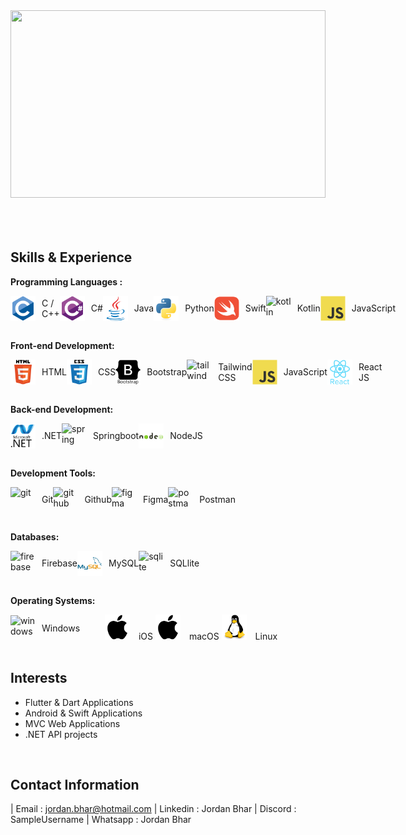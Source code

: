
<img src="https://github.com/JordanBhar/JordanBhar/assets/48815489/5d8c1d7d-b415-4349-b1c9-cfdc4eb2baa5" width="100%" height="300px">

</br>
</br>
</br>
</br>

## Skills & Experience

**Programming Languages :**
<div style="display: flex; flex-direction: row; align-items: center;">
  <img src="https://raw.githubusercontent.com/devicons/devicon/master/icons/c/c-original.svg" alt="c" width="40" height="40" style="margin-right: 10px;"/> C / C++
  <img src="https://raw.githubusercontent.com/devicons/devicon/master/icons/csharp/csharp-original.svg" alt="csharp" width="40" height="40" style="margin-right: 10px;"/> C#
  <img src="https://raw.githubusercontent.com/devicons/devicon/master/icons/java/java-original.svg" alt="java" width="40" height="40" style="margin-right: 10px;"/> Java
  <img src="https://raw.githubusercontent.com/devicons/devicon/master/icons/python/python-original.svg" alt="python" width="40" height="40" style="margin-right: 10px;"/> Python
  <img src="https://raw.githubusercontent.com/devicons/devicon/master/icons/swift/swift-original.svg" alt="swift" width="40" height="40" style="margin-right: 10px;"/> Swift
  <img src="https://www.vectorlogo.zone/logos/kotlinlang/kotlinlang-icon.svg" alt="kotlin" width="40" height="40" style="margin-right: 10px;"/> Kotlin
  <img src="https://raw.githubusercontent.com/devicons/devicon/master/icons/javascript/javascript-original.svg" alt="javascript" width="40" height="40" style="margin-right: 10px;"/> JavaScript
</div>

</br>

**Front-end Development:**
<div style="display: flex; flex-direction: row; align-items: center;">
  <img src="https://raw.githubusercontent.com/devicons/devicon/master/icons/html5/html5-original-wordmark.svg" alt="html5" width="40" height="40" style="margin-right: 10px;"/> HTML
  <img src="https://raw.githubusercontent.com/devicons/devicon/master/icons/css3/css3-original-wordmark.svg" alt="css3" width="40" height="40" style="margin-right: 10px;"/> CSS
  <img src="https://raw.githubusercontent.com/devicons/devicon/master/icons/bootstrap/bootstrap-plain-wordmark.svg" alt="bootstrap" width="40" height="40" style="margin-right: 10px;"/> Bootstrap
  <img src="https://www.vectorlogo.zone/logos/tailwindcss/tailwindcss-icon.svg" alt="tailwind" width="40" height="40" style="margin-right: 10px;"/> Tailwind CSS
  <img src="https://raw.githubusercontent.com/devicons/devicon/master/icons/javascript/javascript-original.svg" alt="javascript" width="40" height="40" style="margin-right: 10px;"/> JavaScript
  <img src="https://raw.githubusercontent.com/devicons/devicon/master/icons/react/react-original-wordmark.svg" alt="react" width="40" height="40" style="margin-right: 10px;"/> React JS
</div>

</br>

**Back-end Development:**
<div style="display: flex; flex-direction: row; align-items: center;">
  <img src="https://raw.githubusercontent.com/devicons/devicon/master/icons/dot-net/dot-net-original-wordmark.svg" alt="dotnet" width="40" height="40" style="margin-right: 10px;"/> .NET
  <img src="https://www.vectorlogo.zone/logos/springio/springio-icon.svg" alt="spring" width="40" height="40" style="margin-right: 10px;"/> Springboot
  <img src="https://raw.githubusercontent.com/devicons/devicon/master/icons/nodejs/nodejs-original-wordmark.svg" alt="nodejs" width="40" height="40" style="margin-right: 10px;"/> NodeJS
</div>

</br>

**Development Tools:**
<div style="display: flex; flex-direction: row; align-items: center;">
  <img src="https://www.vectorlogo.zone/logos/git-scm/git-scm-icon.svg" alt="git" width="40" height="40" style="margin-right: 10px;"/> Git
  <img src="https://www.vectorlogo.zone/logos/github/github-icon.svg" alt="github" width="40" height="40" style="margin-right: 10px;"/> Github
  <img src="https://www.vectorlogo.zone/logos/figma/figma-icon.svg" alt="figma" width="40" height="40" style="margin-right: 10px;"/> Figma
  <img src="https://www.vectorlogo.zone/logos/postman/postman-icon.svg" alt="postman" width="40" height="40" style="margin-right: 10px;"/> Postman
</div>

</br>

**Databases:**
<div style="display: flex; flex-direction: row; align-items: center;">
  <img src="https://www.vectorlogo.zone/logos/firebase/firebase-icon.svg" alt="firebase" width="40" height="40" style="margin-right: 10px;"/> Firebase
  <img src="https://raw.githubusercontent.com/devicons/devicon/master/icons/mysql/mysql-original-wordmark.svg" alt="mysql" width="40" height="40" style="margin-right: 10px;"/> MySQL
  <img src="https://www.vectorlogo.zone/logos/sqlite/sqlite-icon.svg" alt="sqlite" width="40" height="40" style="margin-right: 10px;"/> SQLlite
</div>

</br>

**Operating Systems:**
<div style="display: flex; flex-direction: row; align-items: center;">
  <img src="https://raw.githubusercontent.com/devicons/devicon/master/icons/windows/windows-original.svg" alt="windows" width="40" height="40" style="margin-right: 10px;"/> Windows
  <span  style="margin-left: 20px;">
  <span  style="margin-left: 20px;">
  <img src="https://raw.githubusercontent.com/devicons/devicon/master/icons/apple/apple-original.svg" alt="apple" width="40" height="40" style="margin-right: 10px;"/> iOS
  <img src="https://raw.githubusercontent.com/devicons/devicon/master/icons/apple/apple-original.svg" alt="apple" width="40" height="40" style="margin-right: 10px;"/> macOS
  <img src="https://raw.githubusercontent.com/devicons/devicon/master/icons/linux/linux-original.svg" alt="linux" width="40" height="40" style="margin-right: 10px;"/> Linux
</div>

</br>

## Interests

- Flutter & Dart Applications
- Android & Swift Applications
- MVC Web Applications
- .NET API projects

</br> 

## Contact Information

| Email : jordan.bhar@hotmail.com | Linkedin : Jordan Bhar | Discord : SampleUsername | Whatsapp : Jordan Bhar


<!---
JordanBhar/JordanBhar is a ✨ special ✨ repository because its `README.md` (this file) appears on your GitHub profile.
You can click the Preview link to take a look at your changes.
--->
